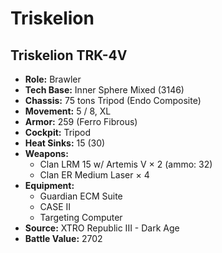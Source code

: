 # Triskelion
## Triskelion TRK-4V
- **Role:** Brawler
- **Tech Base:** Inner Sphere Mixed (3146)
- **Chassis:** 75 tons Tripod (Endo Composite)
- **Movement:** 5 / 8, XL
- **Armor:** 259 (Ferro Fibrous)
- **Cockpit:** Tripod
- **Heat Sinks:** 15 (30)
- **Weapons:**
  - Clan LRM 15 w/ Artemis V × 2 (ammo: 32)
  - Clan ER Medium Laser × 4
- **Equipment:**
  - Guardian ECM Suite
  - CASE II
  - Targeting Computer
- **Source:** XTRO Republic III - Dark Age
- **Battle Value:** 2702

